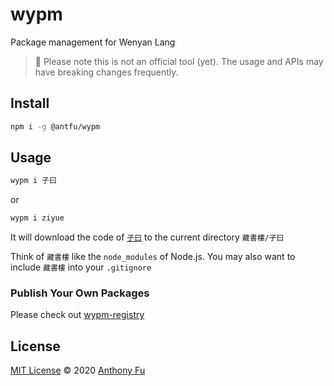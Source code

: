 # wypm

Package management for Wenyan Lang 

> 🚧 Please note this is not an official tool (yet). The usage and APIs may have breaking changes frequently.

## Install 

```bash
npm i -g @antfu/wypm
```

## Usage

```bash
wypm i 子曰
```

or 

```bash
wypm i ziyue
```

It will download the code of [`子曰`](https://github.com/antfu/ziyue-wy) to the current directory `藏書樓/子曰`

Think of `藏書樓` like the `node_modules` of Node.js. You may also want to include `藏書樓` into your `.gitignore`

### Publish Your Own Packages

Please check out [wypm-registry](https://github.com/antfu/wypm-registry)

## License

[MIT License](https://github.com/antfu/wypm/blob/master/LICENSE) © 2020 [Anthony Fu](https://github.com/antfu)
